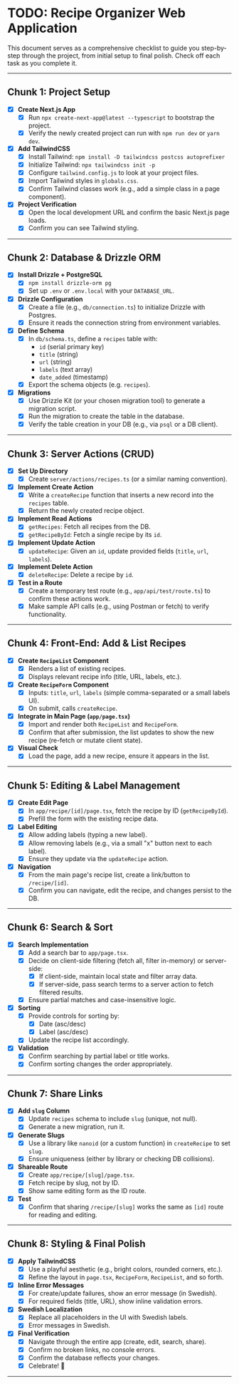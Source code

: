 # TODO: Recipe Organizer Web Application

This document serves as a comprehensive checklist to guide you step-by-step through the project, from initial setup to final polish. Check off each task as you complete it.

---

## Chunk 1: Project Setup

- [x] **Create Next.js App**
  - [x] Run `npx create-next-app@latest --typescript` to bootstrap the project.
  - [x] Verify the newly created project can run with `npm run dev` or `yarn dev`.

- [x] **Add TailwindCSS**
  - [x] Install Tailwind: `npm install -D tailwindcss postcss autoprefixer`
  - [x] Initialize Tailwind: `npx tailwindcss init -p`
  - [x] Configure `tailwind.config.js` to look at your project files.
  - [x] Import Tailwind styles in `globals.css`.
  - [x] Confirm Tailwind classes work (e.g., add a simple class in a page component).

- [x] **Project Verification**
  - [x] Open the local development URL and confirm the basic Next.js page loads.
  - [x] Confirm you can see Tailwind styling.

---

## Chunk 2: Database & Drizzle ORM

- [x] **Install Drizzle + PostgreSQL**
  - [x] `npm install drizzle-orm pg`
  - [x] Set up `.env` or `.env.local` with your `DATABASE_URL`.

- [x] **Drizzle Configuration**
  - [x] Create a file (e.g., `db/connection.ts`) to initialize Drizzle with Postgres.
  - [x] Ensure it reads the connection string from environment variables.

- [X] **Define Schema**
  - [X] In `db/schema.ts`, define a `recipes` table with:
    - `id` (serial primary key)
    - `title` (string)
    - `url` (string)
    - `labels` (text array)
    - `date_added` (timestamp)
  - [X] Export the schema objects (e.g. `recipes`).

- [X] **Migrations**
  - [X] Use Drizzle Kit (or your chosen migration tool) to generate a migration script.
  - [X] Run the migration to create the table in the database.
  - [X] Verify the table creation in your DB (e.g., via `psql` or a DB client).

---

## Chunk 3: Server Actions (CRUD)

- [x] **Set Up Directory**
  - [x] Create `server/actions/recipes.ts` (or a similar naming convention).

- [x] **Implement Create Action**
  - [x] Write a `createRecipe` function that inserts a new record into the `recipes` table.
  - [x] Return the newly created recipe object.

- [x] **Implement Read Actions**
  - [x] `getRecipes`: Fetch all recipes from the DB.
  - [x] `getRecipeById`: Fetch a single recipe by its `id`.

- [x] **Implement Update Action**
  - [x] `updateRecipe`: Given an `id`, update provided fields (`title`, `url`, `labels`).

- [x] **Implement Delete Action**
  - [x] `deleteRecipe`: Delete a recipe by `id`.

- [x] **Test in a Route**
  - [x] Create a temporary test route (e.g., `app/api/test/route.ts`) to confirm these actions work.
  - [x] Make sample API calls (e.g., using Postman or fetch) to verify functionality.

---

## Chunk 4: Front-End: Add & List Recipes

- [x] **Create `RecipeList` Component**
  - [x] Renders a list of existing recipes.
  - [x] Displays relevant recipe info (title, URL, labels, etc.).

- [x] **Create `RecipeForm` Component**
  - [x] Inputs: `title`, `url`, `labels` (simple comma-separated or a small labels UI).
  - [x] On submit, calls `createRecipe`.

- [x] **Integrate in Main Page (`app/page.tsx`)**
  - [x] Import and render both `RecipeList` and `RecipeForm`.
  - [x] Confirm that after submission, the list updates to show the new recipe (re-fetch or mutate client state).

- [x] **Visual Check**
  - [x] Load the page, add a new recipe, ensure it appears in the list.

---

## Chunk 5: Editing & Label Management

- [x] **Create Edit Page**
  - [x] In `app/recipe/[id]/page.tsx`, fetch the recipe by ID (`getRecipeById`).
  - [x] Prefill the form with the existing recipe data.

- [x] **Label Editing**
  - [x] Allow adding labels (typing a new label).
  - [x] Allow removing labels (e.g., via a small "x" button next to each label).
  - [x] Ensure they update via the `updateRecipe` action.

- [X] **Navigation**
  - [X] From the main page's recipe list, create a link/button to `/recipe/[id]`.
  - [X] Confirm you can navigate, edit the recipe, and changes persist to the DB.

---

## Chunk 6: Search & Sort

- [x] **Search Implementation**
  - [x] Add a search bar to `app/page.tsx`.
  - [x] Decide on client-side filtering (fetch all, filter in-memory) or server-side:
    - [x] If client-side, maintain local state and filter array data.
    - [x] If server-side, pass search terms to a server action to fetch filtered results.
  - [x] Ensure partial matches and case-insensitive logic.

- [x] **Sorting**
  - [x] Provide controls for sorting by:
    - [x] Date (asc/desc)
    - [x] Label (asc/desc)
  - [x] Update the recipe list accordingly.

- [x] **Validation**
  - [x] Confirm searching by partial label or title works.
  - [x] Confirm sorting changes the order appropriately.

---

## Chunk 7: Share Links

- [x] **Add `slug` Column**
  - [x] Update `recipes` schema to include `slug` (unique, not null).
  - [x] Generate a new migration, run it.

- [x] **Generate Slugs**
  - [x] Use a library like `nanoid` (or a custom function) in `createRecipe` to set `slug`.
  - [x] Ensure uniqueness (either by library or checking DB collisions).

- [x] **Shareable Route**
  - [x] Create `app/recipe/[slug]/page.tsx`.
  - [x] Fetch recipe by slug, not by ID.
  - [x] Show same editing form as the ID route.

- [x] **Test**
  - [x] Confirm that sharing `/recipe/[slug]` works the same as `[id]` route for reading and editing.

---

## Chunk 8: Styling & Final Polish

- [x] **Apply TailwindCSS**
  - [x] Use a playful aesthetic (e.g., bright colors, rounded corners, etc.).
  - [x] Refine the layout in `page.tsx`, `RecipeForm`, `RecipeList`, and so forth.

- [x] **Inline Error Messages**
  - [x] For create/update failures, show an error message (in Swedish).
  - [x] For required fields (title, URL), show inline validation errors.

- [x] **Swedish Localization**
  - [x] Replace all placeholders in the UI with Swedish labels.
  - [x] Error messages in Swedish.

- [x] **Final Verification**
  - [x] Navigate through the entire app (create, edit, search, share).
  - [x] Confirm no broken links, no console errors.
  - [x] Confirm the database reflects your changes.
  - [x] Celebrate! 🎉

---
